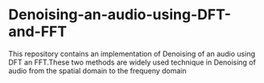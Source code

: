 # Denoising-an-audio-using-DFT-and-FFT


This repository contains an implementation of Denoising of an audio using DFT an FFT.These two methods are widely used technique in Denoising of audio from the spatial domain to the frequeny domain 
